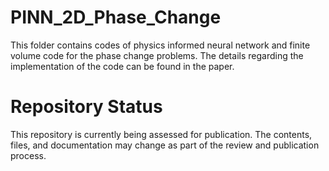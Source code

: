 # PINN_2D_Phase_Change
This folder contains codes of physics informed neural network and finite volume code for the phase change problems. The details regarding the implementation of the code can be found in the paper. 
# Repository Status
This repository is currently being assessed for publication. The contents, files, and documentation may change as part of the review and publication process.
